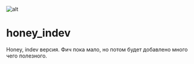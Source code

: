 ![alt](https://raw.githubusercontent.com/vanochet/honey_indev/main/logo.png)
# honey_indev
Honey, indev версия. Фич пока мало, но потом будет добавлено много чего полезного.

